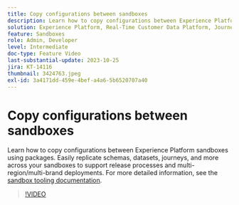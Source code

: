 ```yaml
---
title: Copy configurations between sandboxes
description: Learn how to copy configurations between Experience Platform sandboxes using packages. Easily replicate schemas, datasets, journeys, and more across your sandboxes.
solution: Experience Platform, Real-Time Customer Data Platform, Journey Optimizer
feature: Sandboxes
role: Admin, Developer
level: Intermediate
doc-type: Feature Video
last-substantial-update: 2023-10-25
jira: KT-14116
thumbnail: 3424763.jpeg
exl-id: 3a4171dd-459e-4bef-a4a6-5b6520707a40
---
```

# Copy configurations between sandboxes

Learn how to copy configurations between Experience Platform sandboxes using packages. Easily replicate schemas, datasets, journeys, and more across your sandboxes to support release processes and multi-region/multi-brand deployments. For more detailed information, see the [sandbox tooling documentation](https://experienceleague.adobe.com/docs/experience-platform/sandbox/ui/sandbox-tooling.html).

>[!VIDEO](https://video.tv.adobe.com/v/3424763/?learn=on&enablevpops)
